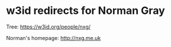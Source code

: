 w3id redirects for Norman Gray
==============================

Tree: https://w3id.org/people/nxg/

Norman's homepage: http://nxg.me.uk


